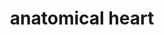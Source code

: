 ---
layout: people&body
title: anatomical heart
emoji: anatomical_heart
permalink: 🫀.html
image: assets/img/3moji/anatomical_heart.png
---